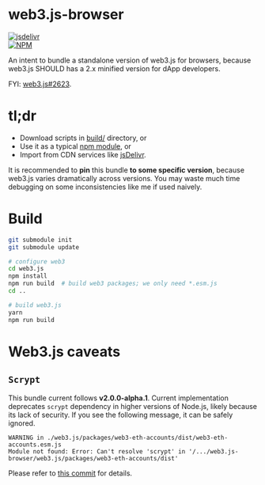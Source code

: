 # web3.js-browser
[![jsdelivr](https://data.jsdelivr.com/v1/package/gh/andy0130tw/web3.js-browser/badge)](https://www.jsdelivr.com/package/gh/andy0130tw/web3.js-browser) \
[![NPM](https://nodei.co/npm/web3.js-browser.png)](https://nodei.co/npm/web3.js-browser/)

An intent to bundle a standalone version of web3.js for browsers, because web3.js SHOULD has a 2.x minified version for dApp developers.

FYI: [web3.js#2623](https://github.com/ethereum/web3.js/issues/2623).

# tl;dr

* Download scripts in [build/](build) directory, or
* Use it as a typical [npm module](https://www.npmjs.com/package/web3.js-browser), or
* Import from CDN services like [jsDelivr](https://cdn.jsdelivr.net/gh/andy0130tw/web3.js-browser@0.1.0/build/web3.min.js).

It is recommended to **pin** this bundle **to some specific version**, because web3.js varies dramatically across versions. You may waste much time debugging on some inconsistencies like me if used naively.

# Build

```bash
git submodule init
git submodule update

# configure web3
cd web3.js
npm install
npm run build  # build web3 packages; we only need *.esm.js
cd ..

# build web3.js
yarn
npm run build
```

# Web3.js caveats

## `Scrypt`
This bundle current follows **v2.0.0-alpha.1**. Current implementation deprecates `scrypt` dependency in higher versions of Node.js, likely because its lack of security. If you see the following message, it can be safely ignored.

```
WARNING in ./web3.js/packages/web3-eth-accounts/dist/web3-eth-accounts.esm.js
Module not found: Error: Can't resolve 'scrypt' in '/.../web3.js-browser/web3.js/packages/web3-eth-accounts/dist'
```

Please refer to [this commit](https://github.com/ethereum/web3.js/commit/5ec0eacc2ef653fe14f6395e7e1a2f2a5ec85c01#diff-c8c34ba606a9444fb16f52d7f80a306e) for details.
